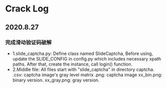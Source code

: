 # Crack Log
## 2020.8.27
### 完成滑动验证码破解
* 1.slide_captcha.py:
    Define class named SlideCaptcha, Before using, update the SLIDE_CONFIG in config.py
which includes necessary xpath paths. After that, create the instance, call login() function.
* 2.Middle file:
    All files start with "slide_captcha" in directory captcha.
    .csv: captcha image's gray level matrix
    .png: captcha image
    xx_bin.png: binary version.
    xx_gray.png: gray version.